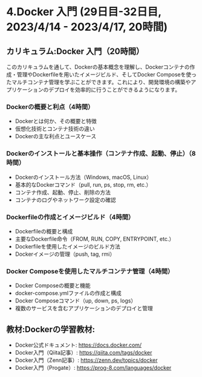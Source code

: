 # 4.Docker 入門 (29日目-32日目, 2023/4/14 - 2023/4/17, 20時間)

## カリキュラム:Docker 入門（20時間）
このカリキュラムを通して、Dockerの基本概念を理解し、Dockerコンテナの作成・管理やDockerfileを用いたイメージビルド、そしてDocker Composeを使ったマルチコンテナ管理を学ぶことができます。これにより、開発環境の構築やアプリケーションのデプロイを効率的に行うことができるようになります。
### Dockerの概要と利点（4時間）
- Dockerとは何か、その概要と特徴
- 仮想化技術とコンテナ技術の違い
- Dockerの主な利点とユースケース

### Dockerのインストールと基本操作（コンテナ作成、起動、停止）（8時間）
- Dockerのインストール方法（Windows, macOS, Linux）
- 基本的なDockerコマンド（pull, run, ps, stop, rm, etc.）
- コンテナ作成、起動、停止、削除の方法
- コンテナのログやネットワーク設定の確認

### Dockerfileの作成とイメージビルド（4時間）
- Dockerfileの概要と構成
- 主要なDockerfile命令（FROM, RUN, COPY, ENTRYPOINT, etc.）
- Dockerfileを使用したイメージのビルド方法
- Dockerイメージの管理（push, tag, rmi）

### Docker Composeを使用したマルチコンテナ管理（4時間）
- Docker Composeの概要と機能
- docker-compose.ymlファイルの作成と構成
- Docker Composeコマンド（up, down, ps, logs）
- 複数のサービスを含むアプリケーションのデプロイと管理


## 教材:Dockerの学習教材:
- Docker公式ドキュメント: https://docs.docker.com/
- Docker入門（Qiita記事）: https://qiita.com/tags/docker
- Docker入門（Zenn記事）: https://zenn.dev/topics/docker
- Docker入門（Progate）: https://prog-8.com/languages/docker